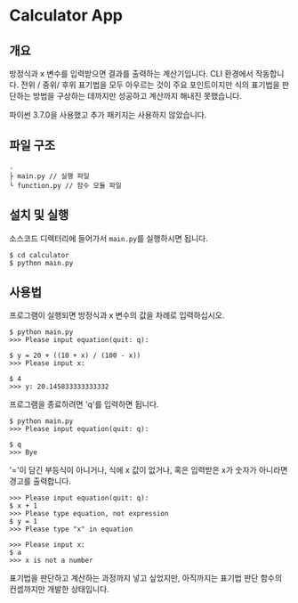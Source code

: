 # Calculator App

## 개요

방정식과 x 변수를 입력받으면 결과를 출력하는 계산기입니다. CLI 환경에서 작동합니다. 전위 / 중위/ 후위 표기법을 모두 아우르는 것이 주요 포인트이지만 식의 표기법을 판단하는 방법을 구상하는 데까지만 성공하고 계산까지 해내진 못했습니다.

파이썬 3.7.0을 사용했고 추가 패키지는 사용하지 않았습니다.

## 파일 구조

```
.
├ main.py // 실행 파일
└ function.py // 함수 모듈 파일
```

## 설치 및 실행

소스코드 디렉터리에 들어가서 `main.py`를 실행하시면 됩니다.

```
$ cd calculator
$ python main.py
```

## 사용법

프로그램이 실행되면 방정식과 x 변수의 값을 차례로 입력하십시오.

```
$ python main.py
>>> Please input equation(quit: q):

$ y = 20 + ((10 + x) / (100 - x))
>>> Please input x:

$ 4
>>> y: 20.145833333333332

```

프로그램을 종료하려면 'q'를 입력하면 됩니다.

```
$ python main.py
>>> Please input equation(quit: q):

$ q
>>> Bye
```

'='이 담긴 부등식이 아니거나, 식에 x 값이 없거나, 혹은 입력받은 x가 숫자가 아니라면 경고를 출력합니다.

```
>>> Please input equation(quit: q):
$ x + 1
>>> Please type equation, not expression
$ y = 1
>>> Please type "x" in equation

>>> Please input x:
$ a
>>> x is not a number

```

표기법을 판단하고 계산하는 과정까지 넣고 싶었지만, 아직까지는 표기법 판단 함수의 컨셉까지만 개발한 상태입니다.
